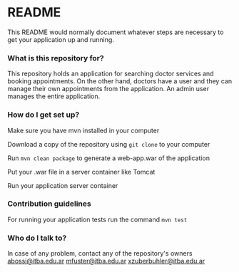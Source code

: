 # README #

This README would normally document whatever steps are necessary to get your application up and running.

### What is this repository for? ###

This repository holds an application for searching doctor services and booking appointments.
On the other hand, doctors have a user and they can manage their own appointments from the application.
An admin user manages the entire application.

### How do I get set up? ###

Make sure you have mvn installed in your computer

Download a copy of the repository using `git clone` to your computer

Run `mvn clean package` to generate a web-app.war of the application

Put your .war file in a server container like Tomcat

Run your application server container


### Contribution guidelines ###

For running your application tests run the command `mvn test`

### Who do I talk to? ###

In case of any problem, contact any of the repository's owners
abossi@itba.edu.ar
mfuster@itba.edu.ar
xzuberbuhler@itba.edu.ar